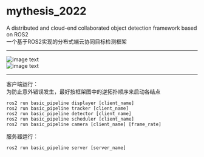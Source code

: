 # mythesis_2022
A distributed and cloud-end collaborated object detection framework based on ROS2  
一个基于ROS2实现的分布式端云协同目标检测框架  
****  
![image text](https://github.com/sysu18364109/mythesis_2022/blob/main/pic1.png)  
![image text](https://github.com/sysu18364109/mythesis_2022/blob/main/pic2.png)  
****  
客户端运行：  
为防止意外错误发生，最好按框架图中的逆拓扑顺序来启动各结点  
```
ros2 run basic_pipeline displayer [client_name]
ros2 run basic_pipeline tracker [client_name]
ros2 run basic_pipeline detector [client_name]
ros2 run basic_pipeline scheduler [client_name]
ros2 run basic_pipeline camera [client_name] [frame_rate]
```
  
服务器运行：  
```
ros2 run basic_pipeline server [server_name]
```
